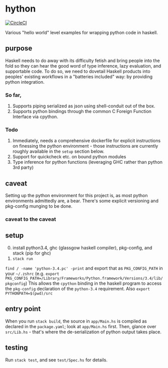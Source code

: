 # hython
[![CircleCI](https://circleci.com/gh/ekalosak/hython/tree/master.svg?style=svg&circle-token=68ad6fb98de4ff6b4b8cadb9398f282049cf5c4d)](https://circleci.com/gh/ekalosak/hython/tree/master)

Various "hello world" level examples for wrapping python code in haskell.

## purpose
Haskell needs to do away with its difficulty fetish and bring people into the
fold so they can hear the good word of type inference, lazy evaluation, and
supportable code. To do so, we need to dovetail Haskell products into peoples'
existing workflows in a "batteries included" way: by providing python
integration.

### So far,
1. Supports piping serialized as json using shell-conduit out of the box.
2. Supports python bindings through the common C Foreign Function Interface via
cpython.

### Todo
1. Immediately, needs a comprehensive dockerfile for explicit instructions on
   finessing the python environment - those instructions are currently roughly
   available in the `setup` section below.
2. Support for quickcheck etc. on bound python modules
3. Type inference for python functions (leveraging GHC rather than python 3rd
   party)

## caveat
Setting up the python environment for this project is, as most python
environments admittedly are, a bear. There's some explicit versioning and
pkg-config munging to be done.

### caveat to the caveat

## setup
0. install python3.4, ghc (glassgow haskell compiler), pkg-config,
  and stack (pip for ghc)
1. `stack run`

`find / -name 'python-3.4.pc' -print` and export that as `PKG_CONFIG_PATH` in
your `~/.zshrc` (e.g. `export PKG_CONFIG_PATH=/Library/Frameworks/Python.framework/Versions/3.4/lib/pkgconfig`)
This allows the `cpython` binding in the haskell program to access the
`pkg-config` declaration of the `python-3.4` requirement.
Also `export PYTHONPATH=$(pwd)/src`

## entry point
When you run `stack build`, the source in `app/Main.hs` is compiled as declared
in the `package.yaml`; look at `app/Main.hs` first. Then, glance over
`src/Lib.hs` - that's where the de-serialization of python output takes place.

## testing
Run `stack test`, and see `test/Spec.hs` for details.
